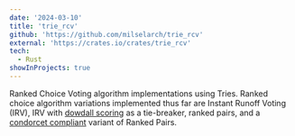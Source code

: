 ```yaml
---
date: '2024-03-10'
title: 'trie_rcv'
github: 'https://github.com/milselarch/trie_rcv'
external: 'https://crates.io/crates/trie_rcv'
tech:
  - Rust
showInProjects: true
---
```


Ranked Choice Voting algorithm implementations
using Tries. Ranked choice algorithm variations implemented
thus far are Instant Runoff Voting (IRV), IRV with
[dowdall scoring](https://en.wikipedia.org/wiki/Borda_count) as a tie-breaker,
ranked pairs, and a [condorcet compliant](https://en.wikipedia.org/wiki/Condorcet_winner_criterion)
variant of Ranked Pairs.
